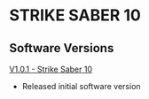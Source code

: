 # STRIKE SABER 10

## Software Versions

[V1.0.1 - Strike Saber 10](https://github.com/Chauvet-Pro/STRIKESABER10/blob/f24b6f7a41a9101ffc00b5eb7507497d17d3ac17/firmware/V1.0.1.zip)
- Released initial software version
